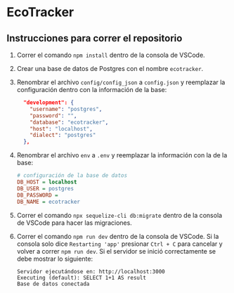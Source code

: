 # EcoTracker

## Instrucciones para correr el repositorio

1. Correr el comando `npm install` dentro de la consola de VSCode.
2. Crear una base de datos de Postgres con el nombre `ecotracker`.
3. Renombrar el archivo `config/config_json` a `config.json` y reemplazar la configuración dentro con la información de la base:

    ```json
      "development": {
        "username": "postgres",
        "password": "",
        "database": "ecotracker",
        "host": "localhost",
        "dialect": "postgres"
      },
    ```

4. Renombrar el archivo `env` a `.env` y reemplazar la información con la de la base:

    ```ini
    # configuración de la base de datos
    DB_HOST = localhost
    DB_USER = postgres
    DB_PASSWORD = 
    DB_NAME = ecotracker
    ```

5. Correr el comando `npx sequelize-cli db:migrate` dentro de la consola de VSCode para hacer las migraciones.

6. Correr el comando `npm run dev` dentro de la consola de VSCode. Si la consola solo dice `Restarting 'app'` presionar `Ctrl + C` para cancelar y volver a correr `npm run dev`. Si el servidor se inició correctamente se debe mostrar lo siguiente:

    ```
    Servidor ejecutándose en: http://localhost:3000
    Executing (default): SELECT 1+1 AS result
    Base de datos conectada
    ```

